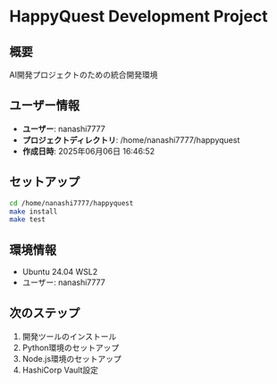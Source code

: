 # HappyQuest Development Project

## 概要
AI開発プロジェクトのための統合開発環境

## ユーザー情報
- **ユーザー**: nanashi7777
- **プロジェクトディレクトリ**: /home/nanashi7777/happyquest
- **作成日時**: 2025年06月06日 16:46:52

## セットアップ
```bash
cd /home/nanashi7777/happyquest
make install
make test
```

## 環境情報
- Ubuntu 24.04 WSL2
- ユーザー: nanashi7777

## 次のステップ
1. 開発ツールのインストール
2. Python環境のセットアップ
3. Node.js環境のセットアップ
4. HashiCorp Vault設定
